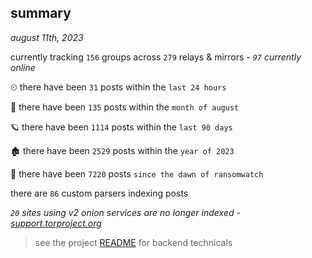 
## summary
_august 11th, 2023_

currently tracking `156` groups across `279` relays & mirrors - _`97` currently online_

⏲ there have been `31` posts within the `last 24 hours`

🦈 there have been `135` posts within the `month of august`

🪐 there have been `1114` posts within the `last 90 days`

🏚 there have been `2529` posts within the `year of 2023`

🦕 there have been `7220` posts `since the dawn of ransomwatch`

there are `86` custom parsers indexing posts

_`20` sites using v2 onion services are no longer indexed - [support.torproject.org](https://support.torproject.org/onionservices/v2-deprecation/)_

> see the project [README](https://github.com/joshhighet/ransomwatch#ransomwatch--) for backend technicals
